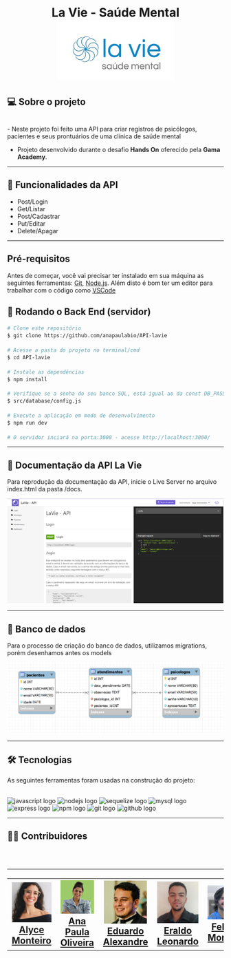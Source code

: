<h1 align=center> La Vie - Saúde Mental </hi> <br>

<img src="./src/img/Logo LaVie.jpeg" alt="Logo da Clínica">

## 💻 Sobre o projeto

<br>
- Neste projeto foi feito uma API para criar registros de psicólogos, pacientes e seus prontuários de uma clínica de saúde mental

- Projeto desenvolvido durante o desafio **Hands On** oferecido pela **Gama Academy**.

---

## :file_folder: Funcionalidades da API

- Post/Login
- Get/Listar
- Post/Cadastrar
- Put/Editar
- Delete/Apagar

---

## Pré-requisitos

Antes de começar, você vai precisar ter instalado em sua máquina as seguintes ferramentas:
[Git](https://git-scm.com/), [Node.js](https://nodejs.org/en/). 
Além disto é bom ter um editor para trabalhar com o código como [VSCode](https://code.visualstudio.com/)

## 🎲 Rodando o Back End (servidor)


```bash
# Clone este repositório
$ git clone https://github.com/anapaulabio/API-lavie

# Acesse a pasta do projeto no terminal/cmd
$ cd API-lavie

# Instale as dependências
$ npm install

# Verifique se a senha do seu banco SQL, está igual ao da const DB_PASS no caminho
$ src/database/config.js

# Execute a aplicação em modo de desenvolvimento
$ npm run dev

# O servidor inciará na porta:3000 - acesse http://localhost:3000/

```

---


 ## :file_folder:   Documentação da API La Vie 
Para reprodução da documentação da API, inicie o Live Server no arquivo index.html da pasta /docs. 


<img src="./src/img/doc.png" alt="">

---

## :floppy_disk: Banco de dados

Para o processo de criação do banco de dados, utilizamos migrations, porém desenhamos antes os models</br>

<img src="./src/img/Captura de tela 2022-09-15 185721.png" alt="Banco de Dados">

---

## 🛠 Tecnologias

As seguintes ferramentas foram usadas na construção do projeto:
<br><br>

<div align="left">
  <img src="https://cdn.jsdelivr.net/gh/devicons/devicon/icons/javascript/javascript-original.svg" height="40" width="52" alt="javascript logo"  />
  <img src="https://cdn.jsdelivr.net/gh/devicons/devicon/icons/nodejs/nodejs-original.svg" height="40" width="52" alt="nodejs logo"  />
  <img src="https://cdn.jsdelivr.net/gh/devicons/devicon/icons/sequelize/sequelize-original.svg" height="40" width="52" alt="sequelize logo"  />
  <img src="https://cdn.jsdelivr.net/gh/devicons/devicon/icons/mysql/mysql-original.svg" height="40" width="52" alt="mysql logo"  />
  <img src="https://cdn.jsdelivr.net/gh/devicons/devicon/icons/express/express-original.svg" height="40" width="52" alt="express logo"  />
  <img src="https://cdn.jsdelivr.net/gh/devicons/devicon/icons/npm/npm-original-wordmark.svg" height="40" width="52" alt="npm logo"  />
  <img src="https://cdn.jsdelivr.net/gh/devicons/devicon/icons/git/git-original.svg" height="40" width="52" alt="git logo"  />
  <img src="https://cdn.jsdelivr.net/gh/devicons/devicon/icons/github/github-original.svg" height="40" width="52" alt="github logo"  />
</div>

---

<h2> 👨‍💻 Contribuidores </h2><br>

<h2>

---
<table align=center>
  <tr>

   <td align="center" width=150> <img src="./src/img/alyce.jfif" width=100/></br><a href="https://www.linkedin.com/in/alyce-monteiro/?originalSubdomain=br"> Alyce Monteiro</a>
   </td>


   <td align="center" width=150> <img src="./src/img/ana.png"  width=100/></br><a href="https://www.linkedin.com/in/anapaulaoliveiraa/"> Ana Paula Oliveira </a>
   </td>


   <td align="center" width=150> <img src="./src/img/eduardo.png" width=100/></br><a href="https://www.linkedin.com/in/eduardo-alexandre025"> Eduardo Alexandre </a>
   </td>

 <td align="center" width=150> <img src="./src/img/eraldo.jfif" width=100/> </br><a href="https://www.linkedin.com/in/eraldo-leonardo/"> Eraldo Leonardo </a>
   </td>
   
  <td align="center" width=150> <img src="./src/img/felipe.png" width=100/> </br><a href="https://www.linkedin.com/in/heylipemoreno"> Felipe Moreno </a>
   </td>



  </tr>
</table> </h2>